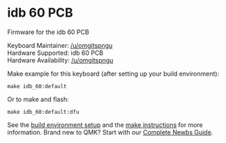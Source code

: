 # idb 60 PCB

Firmware for the idb 60 PCB

Keyboard Maintainer: [/u/omgitspngu](https://github.com/itspngu)  
Hardware Supported: idb 60 PCB  
Hardware Availability: [/u/omgitspngu](https://www.reddit.com/user/omgitspngu/)  

Make example for this keyboard (after setting up your build environment):

    make idb_60:default

Or to make and flash:

    make idb_60:default:dfu

See the [build environment setup](https://docs.qmk.fm/#/getting_started_build_tools) and the [make instructions](https://docs.qmk.fm/#/getting_started_make_guide) for more information. Brand new to QMK? Start with our [Complete Newbs Guide](https://docs.qmk.fm/#/newbs).
